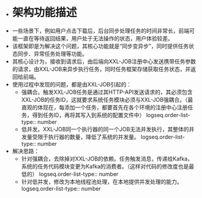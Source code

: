 - # 架构功能描述
- 一些场景下，例如用户点击下载后，后台同步处理任务的时间非常长，前端可能一直在等待返回结果，用户处于无法操作的状态，用户体验较差。
- 该框架即是为解决这个问题，其核心功能就是“同步变异步”，同时提供任务状态同步、异常任务处理等功能。
- 其核心设计为，接收到请求后，由后端向XXL-JOB注册中心发送携带任务参数的请求，由XXL-JOB来异步执行任务，同时任务框架存储获取任务状态，并返回给前端。
- 使用过程中发现的问题，都是由XXL-JOB引起的：
	- 强耦合。触发XXL-JOB任务是通过其HTTP-API发送请求的，其必须包含XXL-JOB的任务ID，这就要求系统任务模块必须与XXL-JOB强耦合。（最直观的体现在，每添加一个任务，都要首先在各个环境的注册中心注册任务，得到任务ID，再将其写入到系统的配置文件中）
	  logseq.order-list-type:: number
	- 低并发。XXL-JOB同一个执行器的同一个JOB无法并发执行，其整体的并发量受限于执行器的数量，降低了系统的并发量。
	  logseq.order-list-type:: number
- 解决思路：
	- 针对强耦合，去除掉对XXL-JOB的依赖。任务触发消息，传递给Kafka，系统的任务代码模块变更为Kafka的消费者。（这样对代码的修改度也是最低的）
	  logseq.order-list-type:: number
	- 针对低并发，修改为本地线程池处理，在本地提供并发处理的能力。
	  logseq.order-list-type:: number